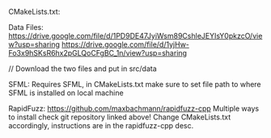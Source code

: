 CMakeLists.txt:

Data Files:
  https://drive.google.com/file/d/1PD9DE47JyiWsm89CshleJEYIsY0pkzcO/view?usp=sharing
  https://drive.google.com/file/d/1yjHw-Fo3x9hSKsR6hx2pGLQoCFgBC_1n/view?usp=sharing

// Download the two files and put in src/data

SFML:
  Requires SFML, in CMakeLists.txt make sure to set file path to where SFML is installed on local machine

RapidFuzz:
  https://github.com/maxbachmann/rapidfuzz-cpp
  Multiple ways to install check git repository linked above!
  Change CMakeLists.txt accordingly, instructions are in the rapidfuzz-cpp desc.
  



